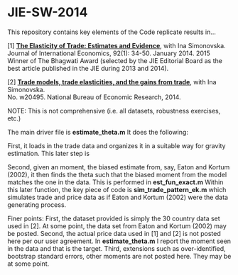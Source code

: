 # JIE-SW-2014

This repository contains key elements of the Code replicate results in...

[1] [**The Elasticity of Trade: Estimates and Evidence**](http://www.waugheconomics.com/uploads/2/2/5/6/22563786/estimate_theta_paper.pdf), with Ina Simonovska.<br>
Journal of International Economics, 92(1): 34-50. January 2014.
2015 Winner of The Bhagwati Award (selected by the JIE Editorial Board as the best article published in the
JIE during 2013 and 2014).

[2] [**Trade models, trade elasticities, and the gains from trade**](http://www.waugheconomics.com/uploads/2/2/5/6/22563786/trade_elasticities.pdf), with Ina Simonovska.<br>
No. w20495. National Bureau of Economic Research, 2014.

NOTE: This is not comprehensive (i.e. all datasets, robustness exercises, etc.)

The main driver file is **estimate_theta.m** It does the following:

First, it loads in the trade data and organizes it in a suitable way for gravity estimation. This later step is

Second, given an moment, the biased estimate from, say, Eaton and Kortum (2002), it then finds the theta such that the biased moment from the model matches the one in the data. This is performed in **est_fun_exact.m** Within this later function, the key piece of code is **sim_trade_pattern_ek.m** which simulates trade and price data as if Eaton and Kortum (2002) were the data generating process.

Finer points: First, the dataset provided is simply the 30 country data set used in [2]. At some point, the data set from Eaton and Kortum (2002) may be posted. Second, the actual price data used in [1] and [2] is not posted here per our user agreement. In **estimate_theta.m** I report the moment seen in the data and that is the target. Third, extensions such as over-identified, bootstrap standard errors, other moments are not posted here. They may be at some point. 




